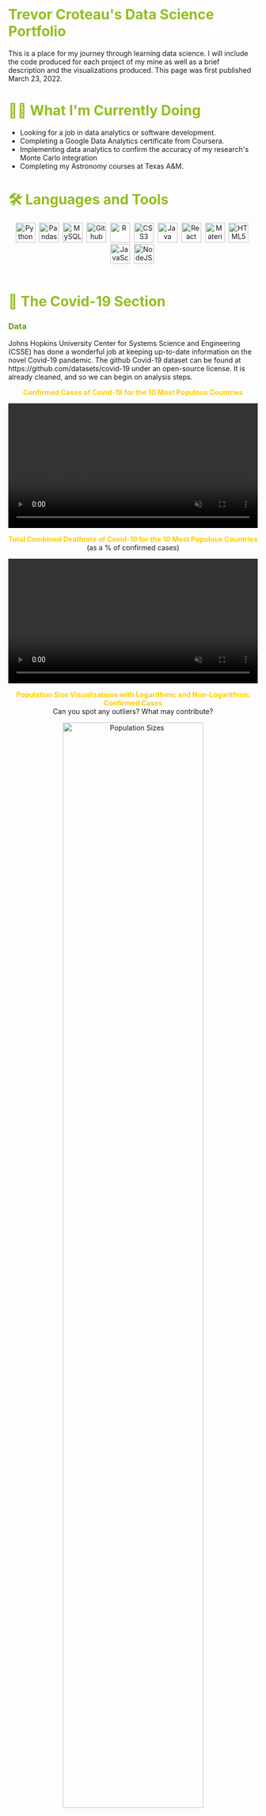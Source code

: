 <h1 style = "color:#93bd20"> Trevor Croteau's Data Science Portfolio </h1>
This is a place for my journey through learning data science. I will include the code produced for each project of my mine as well as a brief description and the visualizations produced. This page was first published March 23, 2022.
<h1 style = "color:#93bd20"> 👨‍💻 What I'm Currently Doing </h1>
<ul>
    <li>Looking for a job in data analytics or software development.</li>
    <li>Completing a Google Data Analytics certificate from Coursera.</li>
    <li>Implementing data analytics to confirm the accuracy of my research's Monte Carlo integration</li>
    <li>Completing my Astronomy courses at Texas A&M.</li>
</ul>
<h1 style = "color:#93bd20"> 🛠️ Languages and Tools </h1>
<div align="center">
    <img src="{{site.url}}/docs/assets/img/logos/mod-python-original-wordmark.svg" src="docs/assets/img/logos/mod-python-original-wordmark.svg" title="Python" width="40" height="40"/>&nbsp;
    <img src="{{site.url}}/docs/assets/img/logos/mod-pandas-original-wordmark.svg" title="Pandas" width="40" height="40"/>&nbsp;
    <img src="{{site.url}}/docs/assets/img/logos/mod-mysql-original-wordmark.svg" title="MySQL" width="40" height="40"/>&nbsp;
    <img src="{{site.url}}/docs/assets/img/logos/mod-github-original-wordmark.svg" title="Github" width="40" height="40"/>&nbsp;
    <img src="{{site.url}}/docs/assets/img/logos/mod-r-original.svg" title="R" width="40" height="40"/>&nbsp;
    <img src="{{site.url}}/docs/assets/img/logos/mod-css3-original-wordmark.svg"  title="CSS3" width="40" height="40"/>&nbsp;
    <img src="{{site.url}}/docs/assets/img/logos/mod-java-original-wordmark.svg" title="Java" width="40" height="40"/>&nbsp;
    <img src="{{site.url}}/docs/assets/img/logos/mod-react-original-wordmark.svg" title="React" width="40" height="40"/>&nbsp;
    <img src="{{site.url}}/docs/assets/img/logos/mod-materialui-original.svg" title="Material UI" width="40" height="40"/>&nbsp;
    <img src="{{site.url}}/docs/assets/img/logos/mod-html5-original-wordmark.svg" title="HTML5" width="40" height="40"/>&nbsp;
    <img src="{{site.url}}/docs/assets/img/logos/mod-javascript-original.svg" title="JavaScript" width="40" height="40"/>&nbsp;
    <img src="{{site.url}}/docs/assets/img/logos/mod-nodejs-original-wordmark.svg" title="NodeJS" width="40" height="40"/>&nbsp;
</div>
<br>
<h1 style = "color:#93bd20"> 🦠 The Covid-19 Section </h1>
<h3 style = "color:#659e10"> Data </h3>
Johns Hopkins University Center for Systems Science and Engineering (CSSE) has done a wonderful job at keeping up-to-date information on the novel Covid-19 pandemic. The github Covid-19 dataset can be found at https://github.com/datasets/covid-19 under an open-source license. It is already cleaned, and so we can begin on analysis steps.
<br>
<p align="center" style="color:#ffcc00">
    <b>Confirmed Cases of Covid-19 for the 10 Most Populous Countries</b>
</p>
<video autoplay loop muted playsinline width="100%">
    <source src="{{site.url}}/docs/assets/img/covid_confirmed.mp4" type="video/mp4">
</video>
<br>
<p align="center" style="margin-bottom:0; color:#ffcc00">
    <b>Total Combined Deathrate of Covid-19 for the 10 Most Populous Countries</b>
</p>
<p align="center" style="margin-top:0; paddding-top:0">(as a % of confirmed cases)</p>
<video autoplay loop muted playsinline width="100%">
    <source src="{{site.url}}/docs/assets/img/covid_deathrate.mp4" type="video/mp4">
</video>
<br>
<p align="center" style="margin-bottom:0; color:#ffcc00">
    <b>Population Size Visualizations with Logarithmic and Non-Logarithmic Confirmed Cases</b>
</p>
<p align="center" style="margin-top:0; paddding-top:0">Can you spot any outliers? What may contribute?</p>
<center>
    <img src="{{site.url}}/docs/assets/img/Population_Sizes.png" alt="Population Sizes" width="75%"/>
</center>
<br>
<h1 style = "color:#93bd20"> 🌊 The Sea Levels Section : </h1>
This is a project for a Climate Dashboard website: When published, this will be updated with its link. For now, we have simply demonstrations of what will be on the site.
<h3 style = "color:#659e10"> Changing Sea Level Animations </h3>
Although it is not made clear in the images, they run from 0ft change in sea level to a 10ft change in sea level. This is instead made clear via the website's UI.
<p align="center" style="color:#ffcc00"><b>Florida Bathtub Model (10 feet)</b></p>
<img src="{{site.url}}/FL_bathtub.gif" alt="Florida Bathtub Model" width="100%" style="display: inline; border-width: 0px;" />
<p align="center" style="color:#ffcc00"><b>Texas Bathtub Model (10 feet)</b></p>
<img src="{{site.url}}/TX_bathtub.gif" alt="Texas Bathtub Model" width="100%" style="display: inline; border-width: 0px;" />
<p align="center" style="color:#ffcc00"><b>New Jersey Bathtub Model (10 feet)</b></p>
<img src="{{site.url}}/NJ_bathtub.gif" alt="New Jersey Bathtub Model" width="100%" style="display: inline; border-width: 0px;" />
